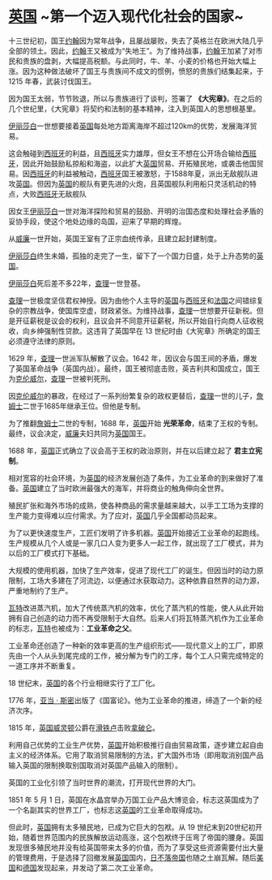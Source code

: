 # <u>英国</u> ~第一个迈入现代化社会的国家~  

十三世纪初，国王<u>约翰</u>因为常年战争，且屡战屡败，失去了英格兰在欧洲大陆几乎全部的领土。因此，<u>约翰</u>王又被成为“失地王”。为了维持战事，<u>约翰</u>王加紧了对市民和贵族的盘剥，大幅提高税额。与此同时，牛、羊、小麦的价格也开始大幅上涨。因为这种做法破坏了国王与贵族间不成文的惯例，愤怒的贵族们结集起来，于 1215 年春，武装讨伐国王。  

因为国王太弱，节节败退，所以与贵族进行了谈判，签署了 **《大宪章》**。在之后的几个世纪里，《大宪章》将契约和法制的基本精神，注入到英国人的思想根基里。  

<u>伊丽莎白</u>一世想要接着<u>英国</u>每处地方距离海岸不超过120km的优势，发展海洋贸易。  

这会触碰到<u>西班牙</u>的利益，且<u>西班牙</u>实力雄厚，但女王不想在公开场合输给<u>西班牙</u>，因此开始鼓励私掠船和海盗，以此扩大<u>英国</u>贸易、开拓殖民地，或袭击他国贸易。因<u>西班牙</u>的利益被触动，<u>西班牙</u>国王被激怒，于1588年夏，派出无敌舰队进攻<u>英国</u>。但因为<u>英国</u>的舰队有更先进的火炮，且英国舰队利用船只灵活机动的特点，大败<u>西班牙</u>无敌舰队

因女王<u>伊丽莎白</u>一世对海洋探险和贸易的鼓励、开明的治国态度和处理社会矛盾的妥协手段，使这个地处边缘的岛国，迎来了早期的辉煌。

从<u>威廉</u>一世开始，英国王室有了正宗血统传承，且建立起封建制度。  

<u>伊丽莎白</u>终生未婚，孤独的走完了一生，留下了一个国力日盛，处于上升态势的<u>英国</u>。  

<u>伊丽莎白</u>死后差不多22年，<u>查理</u>一世登基。   

<u>查理</u>一世极度坚信君权神授。因为由他个人主导的<u>英国</u>与<u>西班牙</u>和<u>法国</u>之间错综复杂的宗教战争，使国库空虚，财政紧张。为维持战事，<u>查理</u>一世想要开征新税。但是开征薪税是议会的权利，且议会并不同意开征薪税，所以开始自行向商人征收税收，向乡绅强制性贷款。这违背了英国早在 13 世纪时由《大宪章》所确定的国王必须遵守法律的原则。  

1629 年，<u>查理</u>一世派军队解散了议会。1642 年，因议会与国王间的矛盾，爆发了英国革命战争（英国内战）。最终，国王被彻底击败，英吉利共和国成立，国王为<u>克伦威尔</u>，<u>查理</u>一世被判死刑。  

因<u>克伦威尔</u>的暴政，在经过了一系列纷繁复杂的政权更替后，<u>查理</u>一世的儿子，<u>詹姆士</u>二世于1685年继承王位。但他是专制。

为了推翻<u>詹姆士</u>二世的专制，1688 年，<u>英国</u>开始 **光荣革命**，结束了王权的专制。最终，议会决定，<u>威廉</u>夫妇共同为<u>英国</u>国王。  

1688 年，<u>英国</u>正式确立了议会高于王权的政治原则，并在以后建立起了 **君主立宪制**。  

相对宽容的社会环境，为<u>英国</u>的经济发展创造了条件，为工业革命的到来做好了准备。<u>英国</u>建立了当时欧洲最强大的海军，并将商业的触角伸向全世界。  



殖民扩张和海外市场的成熟，使各种商品的需求量越来越大，以手工工场为支撑的生产能力变得难以应付需求。为了应对，<u>英国</u>几乎全国都动员起来。  

为了以更快速度生产，工匠们发明了许多机器。<u>英国</u>开始接近工业革命的起跑线。生产规模从几个人或是一家几口人变为更多人一起工作，就出现了工厂模式，并为以后的工厂模式打下基础。  

大规模的使用机器，加快了生产效率，促进了现代工厂的诞生。但因当时的动力原限制，工场大多建在了河流边，以便通过水获取动力。这种依靠自然界的动力源，严重地制约了生产。

<u>瓦特</u>改进蒸汽机，加大了传统蒸汽机的效率，优化了蒸汽机的性能，使人从此开始拥有自己创造的动力而不再受限制于大自然。后来人们将瓦特蒸汽机作为工业革命的标志，<u>瓦特</u>也被成为：**工业革命之父**。  

工业革命还创造了一种新的效率更高的生产组织形式——现代意义上的工厂，即原先由一个人从头到尾完成的工作，被分解为专门的工序，每个工人只需完成特定的一道工序并不断重复。  

18 世纪末，<u>英国</u>的各个行业相继实行了工厂化。  

1776 年，<u>亚当 · 斯密</u>出版了《国富论》。他为工业革命的推进，缔造了一个新的经济次序。  

1815 年，<u>英国</u><u>威灵顿</u>公爵在<u>滑铁卢</u>击败<u>拿破仑</u>。  

利用自己优势的工业生产优势，<u>英国</u>开始积极推行自由贸易政策，逐步建立起自由主义的经济体系。它用了取消贸易限制的方法，扩大国外市场（即用取消别国产品输入英国的限制换取别国取消对英国产品输入的限制）。  

英国的工业化引领了当时世界的潮流，打开现代世界的大门。  

1851 年 5 月 1 日，英国在水晶宫举办万国工业产品大博览会，标志这英国成为了一个名副其实的世界工厂，也标志这<u>英国</u>的工业革命取得成功。  

但此时，<u>英国</u>拥有太多殖民地，已成为它巨大的包袱。从 19 世纪末到20世纪初开始，随着世界范围内的民族解放运动高涨，这个包袱终于压弯了帝国的腰身。英国发现很多殖民地并没有给英国带来太多的价值，而为了享受这些资源需要付出大量的管理费用，于是选择了回撤发展<u>英国</u>国内，<u>日不落帝国</u>也随之土崩瓦解。随后<u>美国</u>和<u>德国</u>发现起来，并发动了第二次工业革命。  



  

